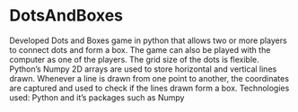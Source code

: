 # DotsAndBoxes
Developed Dots and Boxes game in python that allows two or more players to connect dots and form a box. The game can also be played with the computer as one of the players. The grid size of the dots is flexible. Python’s Numpy 2D arrays are used to store horizontal and vertical lines drawn. Whenever a line is drawn from one point to another, the coordinates are captured and used to check if the lines drawn form a box. 
Technologies used: Python and it’s packages such as Numpy
